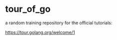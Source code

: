 # tour_of_go

a random training repository for the official tutorials:

https://tour.golang.org/welcome/1
